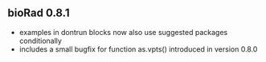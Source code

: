 ## bioRad 0.8.1 

* examples in dontrun blocks now also use suggested packages conditionally
* includes a small bugfix for function as.vpts() introduced in version 0.8.0
